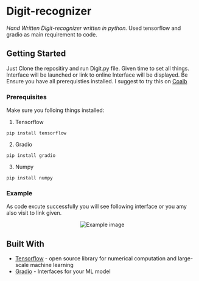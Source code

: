# Digit-recognizer
*Hand Written Digit-recognizer written in python.* Used tensorflow and gradio as main requirement to code.

## Getting Started

Just Clone the repositiry and run Digit.py file. Given time to set all things. Interface will be launched or link to online Interface will be displayed. Be Ensure you have all prerequisties installed. I suggest to try this on [Coalb](https://colab.research.google.com/)

### Prerequisites

Make sure you folloing things installed:
1. Tensorflow

```
pip install tensorflow
```

2. Gradio

```
pip install gradio
```

3. Numpy

```
pip install numpy
```

### Example

As code excute successfully you will see following interface or you amy also visit to link given.

<p align="center">
  <img src="https://github.com/AJINKYA924/Digit-recognizer/result.png?raw=true" alt="Example image"/>
</p>



## Built With

* [Tensorflow](https://www.tensorflow.org/) - open source library for numerical computation and large-scale machine learning
* [Gradio](https://www.gradio.app/) - Interfaces for your ML model

